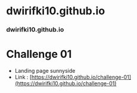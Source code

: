 # dwirifki10.github.io
### dwirifki10.github.io

# Challenge 01 
- Landing page sunnyside
- Link : [https://dwirifki10.github.io/challenge-01](https://dwirifki10.github.io/challenge-01)
